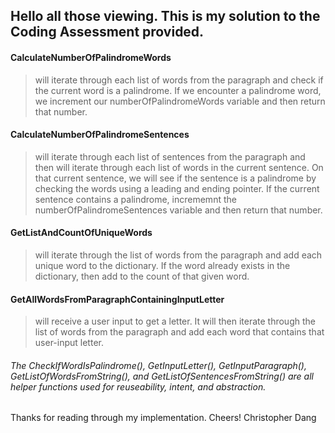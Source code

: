 ## Hello all those viewing. This is my solution to the Coding Assessment provided.

#### CalculateNumberOfPalindromeWords 
> will iterate through each list of words from the paragraph and check if the current word is a palindrome. If we encounter a palindrome word, we increment our numberOfPalindromeWords variable and then return that number.

#### CalculateNumberOfPalindromeSentences
> will iterate through each list of sentences from the paragraph and then will iterate through each list of words in the current sentence. On that current sentence, we will see if the sentence is a palindrome by checking the words using a leading and ending pointer. If the current sentence contains a palindrome, incrememnt the numberOfPalindromeSentences variable and then return that number.

#### GetListAndCountOfUniqueWords
> will iterate through the list of words from the paragraph and add each unique word to the dictionary. If the word already exists in the dictionary, then add to the count of that given word.

#### GetAllWordsFromParagraphContainingInputLetter
> will receive a user input to get a letter. It will then iterate through the list of words from the paragraph and add each word that contains that user-input letter. 

###### The CheckIfWordIsPalindrome(), GetInputLetter(), GetInputParagraph(), GetListOfWordsFromString(), and GetListOfSentencesFromString() are all helper functions used for reuseability, intent, and abstraction.

Thanks for reading through my implementation. Cheers!
Christopher Dang
